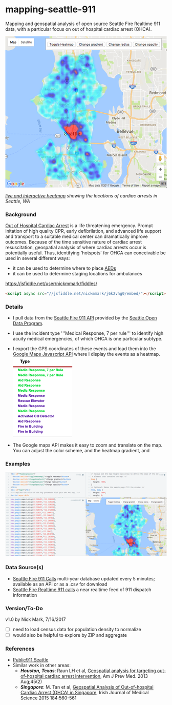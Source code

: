 # mapping-seattle-911
Mapping and geospatial analysis of open source Seattle Fire Realtime 911 data, with a particular focus on out of hospital cardiac arrest (OHCA). 

![mapping cardiac arrest calls in Seattle, WA](https://github.com/nickmmark/mapping-seattle-911/blob/master/figures/screenshot%202.png)

_[live and interactive heatmap](https://jsfiddle.net/user/nickmmark/fiddles/) showing the locations of cardiac arrests in Seattle, WA_

### Background
[Out of Hospital Cardiac Arrest](https://www.cdc.gov/mmwr/preview/mmwrhtml/ss6008a1.htm) is a life threatening emergency. Prompt initation of high quality CPR, early defibrilation, and advanced life support and transport to a suitable medical center can dramatically improve outcomes. Because of the time sensitive nature of cardiac arrest resuscitation, geospatial analysis of where cardiac arrests occur is potentially useful. Thus, identifying 'hotspots' for OHCA can conceivable be used in several different ways:
- it can be used to determine where to place [AEDs](https://en.wikipedia.org/wiki/Automated_external_defibrillator)
- it can be used to determine staging locations for ambulances

https://jsfiddle.net/user/nickmmark/fiddles/

```html
<script async src="//jsfiddle.net/nickmmark/j6k2vhg0/embed/"></script>
```

### Details
* I pull data from the [Seattle Fire 911 API](https://data.seattle.gov/Public-Safety/Seattle-Real-Time-Fire-911-Calls/kzjm-xkqj) provided by the [Seattle Open Data Program](http://www.seattle.gov/tech/initiatives/open-data).
* I use the incident type '''Medical Response, 7 per rule''' to identify high acuity medical emergencies, of which OHCA is one particular subtype.
* I export the GPS coordinates of these events and load them into the [Google Maps Javascript API](https://developers.google.com/maps/documentation) where I display the events as a heatmap.
![incident type example](https://github.com/nickmmark/mapping-seattle-911/blob/master/figures/incident_type.png)

* The Google maps API makes it easy to zoom and translate on the map. You can adjust the color scheme, and the heatmap gradient, and 

### Examples
![example image](https://github.com/nickmmark/mapping-seattle-911/blob/master/figures/screenshot.png)


### Data Source(s)
- [Seattle Fire 911 Calls](https://data.seattle.gov/Public-Safety/Seattle-Real-Time-Fire-911-Calls/kzjm-xkqj) multi-year database updated every 5 minutes; available as an API or as a .csv for download
- [Seattle Fire Realtime 911 calls](http://www2.seattle.gov/fire/realtime911/getRecsForDatePub.asp?action=Today&incDate=&rad1=des) a near realtime feed of 911 dispatch information

### Version/To-Do
v1.0 by Nick Mark, 7/16/2017
* [ ] need to load census data for population density to normalize
* [ ] would also be helpful to explore by ZIP and aggregate

### References
* [Public911 Seattle](http://www.public911.com/app/#/seattle)
* Similar work in other areas:
  * ***Houston, Texas***: Raun LH et al, [Geospatial analysis for targeting out-of-hospital cardiac arrest intervention](https://www.ncbi.nlm.nih.gov/pubmed/23867019), Am J Prev Med. 2013 Aug;45(2)
  * ***Singapore***: M. Tan et al, [Geospatial Analysis of Out-of-hospital Cardiac Arrest (OHCA) in Singapore](https://www.researchgate.net/publication/292761719_GEOSPATIAL_ANALYSIS_OF_OUT-OF-HOSPITAL_CARDIAC_ARREST_OHCA_IN_SINGAPORE), Irish Journal of Medical Science 2015 184:560-561
